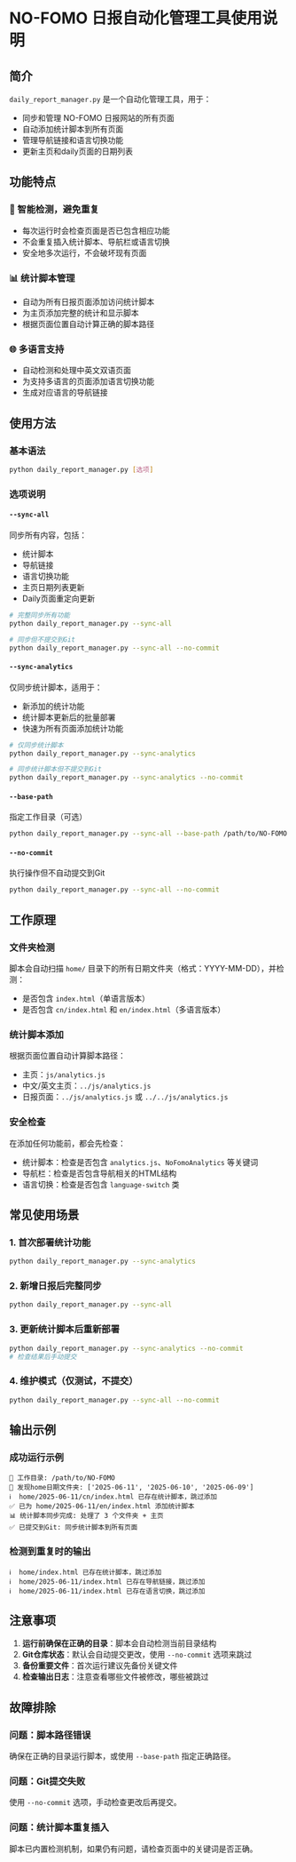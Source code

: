 # NO-FOMO 日报自动化管理工具使用说明

## 简介

`daily_report_manager.py` 是一个自动化管理工具，用于：
- 同步和管理 NO-FOMO 日报网站的所有页面
- 自动添加统计脚本到所有页面
- 管理导航链接和语言切换功能
- 更新主页和daily页面的日期列表

## 功能特点

### 🔄 智能检测，避免重复
- 每次运行时会检查页面是否已包含相应功能
- 不会重复插入统计脚本、导航栏或语言切换
- 安全地多次运行，不会破坏现有页面

### 📊 统计脚本管理
- 自动为所有日报页面添加访问统计脚本
- 为主页添加完整的统计和显示脚本
- 根据页面位置自动计算正确的脚本路径

### 🌐 多语言支持
- 自动检测和处理中英文双语页面
- 为支持多语言的页面添加语言切换功能
- 生成对应语言的导航链接

## 使用方法

### 基本语法
```bash
python daily_report_manager.py [选项]
```

### 选项说明

#### `--sync-all`
同步所有内容，包括：
- 统计脚本
- 导航链接
- 语言切换功能
- 主页日期列表更新
- Daily页面重定向更新

```bash
# 完整同步所有功能
python daily_report_manager.py --sync-all

# 同步但不提交到Git
python daily_report_manager.py --sync-all --no-commit
```

#### `--sync-analytics`
仅同步统计脚本，适用于：
- 新添加的统计功能
- 统计脚本更新后的批量部署
- 快速为所有页面添加统计功能

```bash
# 仅同步统计脚本
python daily_report_manager.py --sync-analytics

# 同步统计脚本但不提交到Git
python daily_report_manager.py --sync-analytics --no-commit
```

#### `--base-path`
指定工作目录（可选）
```bash
python daily_report_manager.py --sync-all --base-path /path/to/NO-FOMO
```

#### `--no-commit`
执行操作但不自动提交到Git
```bash
python daily_report_manager.py --sync-all --no-commit
```

## 工作原理

### 文件夹检测
脚本会自动扫描 `home/` 目录下的所有日期文件夹（格式：YYYY-MM-DD），并检测：
- 是否包含 `index.html`（单语言版本）
- 是否包含 `cn/index.html` 和 `en/index.html`（多语言版本）

### 统计脚本添加
根据页面位置自动计算脚本路径：
- 主页：`js/analytics.js`
- 中文/英文主页：`../js/analytics.js`
- 日报页面：`../js/analytics.js` 或 `../../js/analytics.js`

### 安全检查
在添加任何功能前，都会先检查：
- 统计脚本：检查是否包含 `analytics.js`、`NoFomoAnalytics` 等关键词
- 导航栏：检查是否包含导航相关的HTML结构
- 语言切换：检查是否包含 `language-switch` 类

## 常见使用场景

### 1. 首次部署统计功能
```bash
python daily_report_manager.py --sync-analytics
```

### 2. 新增日报后完整同步
```bash
python daily_report_manager.py --sync-all
```

### 3. 更新统计脚本后重新部署
```bash
python daily_report_manager.py --sync-analytics --no-commit
# 检查结果后手动提交
```

### 4. 维护模式（仅测试，不提交）
```bash
python daily_report_manager.py --sync-all --no-commit
```

## 输出示例

### 成功运行示例
```
📁 工作目录: /path/to/NO-FOMO
📅 发现home日期文件夹: ['2025-06-11', '2025-06-10', '2025-06-09']
ℹ️  home/2025-06-11/cn/index.html 已存在统计脚本，跳过添加
✅ 已为 home/2025-06-11/en/index.html 添加统计脚本
📊 统计脚本同步完成: 处理了 3 个文件夹 + 主页
✅ 已提交到Git: 同步统计脚本到所有页面
```

### 检测到重复时的输出
```
ℹ️  home/index.html 已存在统计脚本，跳过添加
ℹ️  home/2025-06-11/index.html 已存在导航链接，跳过添加
ℹ️  home/2025-06-11/index.html 已存在语言切换，跳过添加
```

## 注意事项

1. **运行前确保在正确的目录**：脚本会自动检测当前目录结构
2. **Git仓库状态**：默认会自动提交更改，使用 `--no-commit` 选项来跳过
3. **备份重要文件**：首次运行建议先备份关键文件
4. **检查输出日志**：注意查看哪些文件被修改，哪些被跳过

## 故障排除

### 问题：脚本路径错误
确保在正确的目录运行脚本，或使用 `--base-path` 指定正确路径。

### 问题：Git提交失败
使用 `--no-commit` 选项，手动检查更改后再提交。

### 问题：统计脚本重复插入
脚本已内置检测机制，如果仍有问题，请检查页面中的关键词是否正确。 
